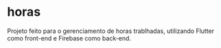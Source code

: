 # horas

Projeto feito para o gerenciamento de horas trablhadas, utilizando Flutter como front-end e Firebase como back-end.
